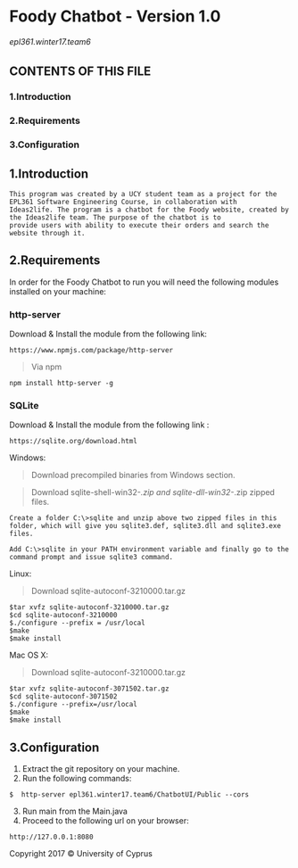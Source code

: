 
# Foody Chatbot - Version 1.0
###### epl361.winter17.team6

 CONTENTS OF THIS FILE
---------------------

  ### 1.Introduction
  ### 2.Requirements
  ### 3.Configuration


 ## 1.Introduction
    This program was created by a UCY student team as a project for the EPL361 Software Engineering Course, in collaboration with
    Ideas2life. The program is a chatbot for the Foody website, created by the Ideas2life team. The purpose of the chatbot is to 
    provide users with ability to execute their orders and search the website through it. 


 ## 2.Requirements
   In order for the Foody Chatbot to run you will need the following modules installed on your machine:
   
      
  ### http-server
   Download & Install the module from the following link:

    https://www.npmjs.com/package/http-server
    
   >Via npm
            
    npm install http-server -g
         
    
    
  ### SQLite
   Download & Install the module from the following link :
         
    https://sqlite.org/download.html
    
  
  Windows:
  
   > Download precompiled binaries from Windows section.
    
   > Download sqlite-shell-win32-*.zip and sqlite-dll-win32-*.zip zipped files.
  
    Create a folder C:\>sqlite and unzip above two zipped files in this folder, which will give you sqlite3.def, sqlite3.dll and sqlite3.exe files.
  
    Add C:\>sqlite in your PATH environment variable and finally go to the command prompt and issue sqlite3 command.

  
  Linux:
   
  >Download sqlite-autoconf-3210000.tar.gz
  
    
    $tar xvfz sqlite-autoconf-3210000.tar.gz
    $cd sqlite-autoconf-3210000
    $./configure --prefix = /usr/local
    $make
    $make install
    
  Mac OS X:
  
  >Download sqlite-autoconf-3210000.tar.gz
  
    $tar xvfz sqlite-autoconf-3071502.tar.gz
    $cd sqlite-autoconf-3071502
    $./configure --prefix=/usr/local
    $make
    $make install

 ## 3.Configuration
  
   1. Extract the git repository on your machine.
   2. Run the following commands: 
   
    $  http-server epl361.winter17.team6/ChatbotUI/Public --cors
   3. Run main from the Main.java       
   4. Proceed to the following url on your browser: 
   
    http://127.0.0.1:8080


Copyright 2017  © University of Cyprus
